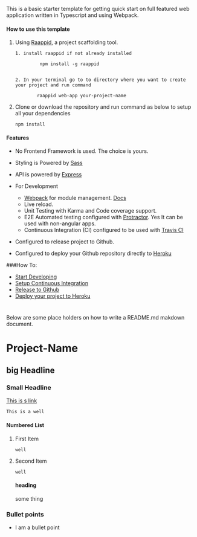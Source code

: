 

This is a basic starter template for getting quick start on full featured web application written in Typescript and using Webpack.

#### How to use this template

1. Using [Raappid](https://github.com/coolchem/raappid), a project scaffolding tool.
    
    ```
    1. install raappid if not already installed
        
             npm install -g raappid
                
                
    2. In your terminal go to to directory where you want to create your project and run command
            
            raappid web-app your-project-name       
    
    ```
2. Clone or download the repository and run command as below to setup all your dependencies

    ```
    npm install 
    ```

#### Features
- No Frontend Framework is used. The choice is yours.
- Styling is Powered by [Sass](http://sass-lang.com/)  
- API is powered by [Express](http://expressjs.com/) 
- For Development
    - [Webpack](https://webpack.js.org/) for module management. [Docs](https://webpack.js.org/configuration/)   
    - Live reload.
    - Unit Testing with Karma and Code coverage support.
    - E2E Automated testing configured with [Protractor](http://www.protractortest.org/#/). Yes It can be used with non-angular apps.
    - Continuous Integration (CI) configured to be used with [Travis CI](https://travis-ci.org/) 

- Configured to release project to Github.
- Configured to deploy your Github repository directly to [Heroku](https://www.heroku.com/) 
 
###How To:
   
-  [Start Developing](docs/development.md)
-  [Setup Continuous Integration](docs/CI.md)
-  [Release to Github](docs/release.md)
-  [Deploy your project to Heroku](docs/deploy.md)

    
#    
Below are some place holders on how to write a README.md makdown document.    
    

# Project-Name

## big Headline

### Small Headline

[This is s link](http://google.com)

```
This is a well
```

#### Numbered List

1. First Item
    ```
    well
    ```

2. Second Item
    ```
    well
    ```
    #### heading
    some thing

### Bullet points

- I am a bullet point


